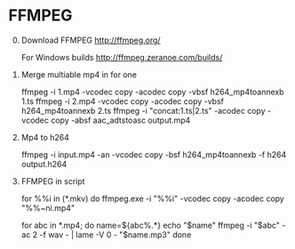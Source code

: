 FFMPEG
====================================

0. Download FFMPEG
    http://ffmpeg.org/

    For Windows builds
    http://ffmpeg.zeranoe.com/builds/

1. Merge multiable mp4 in for one
    
    ffmpeg -i 1.mp4 -vcodec copy -acodec copy -vbsf h264_mp4toannexb 1.ts
    ffmpeg -i 2.mp4 -vcodec copy -acodec copy -vbsf h264_mp4toannexb 2.ts
    ffmpeg -i "concat:1.ts|2.ts" -acodec copy -vcodec copy -absf aac_adtstoasc output.mp4

2. Mp4 to h264

    ffmpeg -i input.mp4 -an -vcodec copy -bsf h264_mp4toannexb -f h264 output.h264

3. FFMPEG in script

    for %%i in (*.mkv) do ffmpeg.exe -i "%%i" -vcodec copy -acodec copy "%%~ni.mp4"

    for abc in *.mp4; do
        name=${abc%.*}
        echo "$name"
        ffmpeg -i "$abc" -ac 2 -f wav - | lame -V 0 - "$name.mp3"
    done

